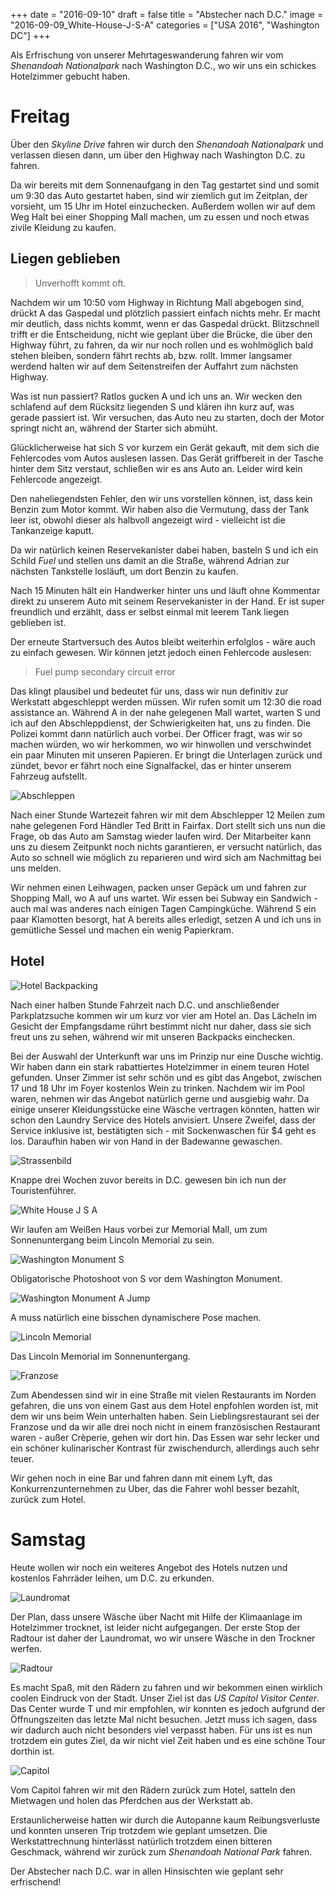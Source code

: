+++
date = "2016-09-10"
draft = false
title = "Abstecher nach D.C."
image = "2016-09-09_White-House-J-S-A"
categories = ["USA 2016", "Washington DC"]
+++

Als Erfrischung von unserer Mehrtageswanderung
fahren wir vom *Shenandoah Nationalpark* nach
Washington D.C., wo wir uns ein schickes 
Hotelzimmer gebucht haben. 

# Freitag

Über den *Skyline Drive* fahren wir durch
den *Shenandoah Nationalpark* und verlassen
diesen dann, um über den Highway nach
Washington D.C. zu fahren. 

Da wir bereits mit dem Sonnenaufgang in den
Tag gestartet sind und somit um 9:30 das
Auto gestartet haben, sind wir ziemlich gut
im Zeitplan, der vorsieht, um 15 Uhr im 
Hotel einzuchecken. 
Außerdem wollen wir auf dem Weg Halt bei
einer Shopping Mall machen, 
um zu essen und noch etwas zivile Kleidung zu
kaufen. 

## Liegen geblieben

> Unverhofft kommt oft. 

Nachdem wir um 10:50 vom Highway in Richtung Mall
abgebogen sind, drückt A das Gaspedal
und plötzlich passiert einfach nichts mehr. 
Er macht mir deutlich, dass nichts kommt,
wenn er das Gaspedal drückt. 
Blitzschnell trifft er die Entscheidung,
nicht wie geplant über die Brücke,
die über den Highway führt, zu fahren,
da wir nur noch rollen und es wohlmöglich
bald stehen bleiben, sondern fährt rechts
ab, bzw. rollt. 
Immer langsamer werdend halten wir
auf dem Seitenstreifen der Auffahrt zum 
nächsten Highway. 

Was ist nun passiert? Ratlos gucken A und ich
uns an.
Wir wecken den schlafend auf dem Rücksitz 
liegenden S und klären ihn kurz auf, was gerade passiert ist. 
Wir versuchen, das Auto neu zu starten, doch
der Motor springt nicht an, während der 
Starter sich abmüht. 

Glücklicherweise hat sich S vor kurzem ein
Gerät gekauft, mit dem sich die Fehlercodes
vom Autos auslesen lassen. 
Das Gerät griffbereit in der Tasche hinter
dem Sitz verstaut, schließen wir es ans Auto 
an. Leider wird kein Fehlercode angezeigt. 

Den naheliegendsten Fehler, den wir uns 
vorstellen können, ist, dass kein Benzin
zum Motor kommt. 
Wir haben also die Vermutung, dass der Tank
leer ist, obwohl dieser als halbvoll
angezeigt wird - vielleicht ist die 
Tankanzeige kaputt. 

Da wir natürlich keinen Reservekanister dabei haben, basteln S und ich ein Schild
*Fuel* und stellen uns damit an die Straße,
während Adrian zur nächsten Tankstelle 
losläuft, um dort Benzin zu kaufen. 

Nach 15 Minuten hält ein Handwerker hinter
uns und
läuft ohne Kommentar direkt zu unserem Auto
mit seinem Reservekanister in der Hand. 
Er ist super freundlich und erzählt, dass
er selbst einmal mit leerem Tank liegen geblieben ist. 

Der erneute Startversuch des Autos bleibt 
weiterhin erfolglos - wäre auch zu einfach
gewesen. 
Wir können jetzt jedoch einen Fehlercode
auslesen:

> Fuel pump secondary circuit error

Das klingt plausibel und bedeutet für uns,
dass wir nun definitiv zur Werkstatt abgeschleppt werden müssen. 
Wir rufen somit um 12:30 die road assistance
an. 
Während A in der nahe gelegenen Mall wartet,
warten S und ich auf den Abschleppdienst,
der Schwierigkeiten hat, uns zu finden. 
Die Polizei kommt dann natürlich auch vorbei. 
Der Officer fragt, was wir so machen würden,
wo wir herkommen, wo wir hinwollen und
verschwindet ein paar Minuten mit unseren Papieren. 
Er bringt die Unterlagen zurück und zündet,
bevor er fährt noch eine Signalfackel, 
das er hinter unserem Fahrzeug aufstellt. 

![Abschleppen](/images/2016-09-09_Abschleppen.jpg)

Nach einer Stunde Wartezeit
fahren wir mit dem Abschlepper 12 Meilen zum nahe
gelegenen Ford Händler Ted Britt in Fairfax. 
Dort stellt sich uns nun die Frage,
ob das Auto am Samstag wieder laufen wird. 
Der Mitarbeiter kann uns zu diesem Zeitpunkt
noch nichts garantieren, er versucht natürlich,
das Auto so schnell wie möglich zu reparieren
und wird sich am Nachmittag bei uns melden. 

Wir nehmen einen Leihwagen, 
packen unser Gepäck um und fahren
zur Shopping Mall, wo A auf uns wartet. 
Wir essen bei Subway ein Sandwich - auch 
mal was anderes nach einigen Tagen 
Campingküche. 
Während S ein paar Klamotten besorgt, 
hat A bereits alles erledigt, 
setzen A und ich uns in gemütliche Sessel und
machen ein wenig Papierkram. 

## Hotel

![Hotel Backpacking](/images/2016-09-_Hotel-Backpacking.jpg)

Nach einer halben Stunde Fahrzeit nach D.C.
und anschließender Parkplatzsuche kommen
wir um kurz vor vier am Hotel an. 
Das Lächeln im Gesicht der Empfangsdame
rührt bestimmt nicht nur daher, dass sie
sich freut uns zu sehen, 
während wir mit unseren Backpacks einchecken. 

Bei der Auswahl der Unterkunft war uns im
Prinzip nur eine Dusche wichtig. 
Wir haben dann ein stark rabattiertes 
Hotelzimmer in einem teuren Hotel gefunden. 
Unser Zimmer ist sehr schön und es gibt
das Angebot, zwischen 17 und 18 Uhr
im Foyer kostenlos Wein zu trinken. 
Nachdem wir im Pool waren, nehmen wir das
Angebot natürlich gerne und ausgiebig wahr. 
Da einige unserer Kleidungsstücke eine Wäsche
vertragen könnten, hatten wir schon den
Laundry Service des Hotels anvisiert. 
Unsere Zweifel,
dass der Service inklusive ist, bestätigten
sich - mit Sockenwaschen für $4 geht es los. 
Daraufhin haben wir von Hand in der Badewanne
gewaschen. 

![Strassenbild](/images/2016-09-09_Strassenbild.jpg)

Knappe drei Wochen zuvor bereits in D.C. 
gewesen bin ich nun der Touristenführer. 

![White House J S A](/images/2016-09-09_White-House-J-S-A.jpg)

Wir laufen am Weißen Haus vorbei zur
Memorial Mall, um zum Sonnenuntergang
beim Lincoln Memorial zu sein. 

![Washington Monument S](/images/2016-09-09_Washington-Monument-S.jpg)

Obligatorische Photoshoot von S vor dem
Washington Monument. 

![Washington Monument A Jump](/images/2016-09-09_Washington-Monument-A.jpg)

A muss natürlich eine bisschen dynamischere
Pose machen. 

![Lincoln Memorial](/images/2016-09-09_Lincoln-Memorial.jpg)

Das Lincoln Memorial im Sonnenuntergang. 

![Franzose](/images/2016-09-09_Franzose.jpg)

Zum Abendessen sind wir in eine
Straße mit vielen Restaurants im Norden 
gefahren, die uns von
einem Gast aus dem Hotel enpfohlen worden ist,
mit dem wir uns beim Wein unterhalten haben. 
Sein Lieblingsrestaurant sei der Franzose
und da wir alle drei noch nicht in einem
französischen Restaurant waren - außer 
Crèperie, gehen wir dort hin. 
Das Essen war sehr lecker und ein schöner
kulinarischer Kontrast für zwischendurch,
allerdings auch sehr teuer. 

Wir gehen noch in eine Bar und fahren dann
mit einem Lyft, das Konkurrenzunternehmen
zu Uber, das die Fahrer wohl besser bezahlt,
zurück zum Hotel. 

# Samstag

Heute wollen wir noch ein weiteres Angebot des Hotels nutzen und kostenlos Fahrräder leihen,
um D.C. zu erkunden. 

![Laundromat](/images/2016-09-10_Laundromat.jpg)

Der Plan, dass unsere Wäsche über Nacht mit
Hilfe der Klimaanlage im Hotelzimmer trocknet, 
ist leider nicht aufgegangen. Der erste
Stop der Radtour ist daher der Laundromat,
wo wir unsere Wäsche in den Trockner werfen. 

![Radtour](/images/2016-09-10_Radtour.jpg)

Es macht Spaß, mit den Rädern zu fahren
und wir bekommen einen wirklich coolen
Eindruck von der Stadt. 
Unser Ziel ist das 
*US Capitol Visitor Center*. 
Das Center wurde T und mir empfohlen,
wir konnten es jedoch aufgrund der
Öffnungszeiten das letzte Mal nicht 
besuchen. 
Jetzt muss ich sagen, 
dass wir dadurch auch nicht besonders
viel verpasst haben. 
Für uns ist es nun trotzdem ein gutes Ziel, 
da wir nicht viel Zeit haben und es 
eine schöne Tour dorthin ist. 

![Capitol](/images/2016-09-10_Capitol.jpg)

Vom Capitol fahren wir mit den Rädern 
zurück zum Hotel,
satteln den Mietwagen und holen das Pferdchen
aus der Werkstatt ab. 

Erstaunlicherweise hatten wir durch die
Autopanne kaum Reibungsverluste
und konnten unseren Trip trotzdem wie geplant
umsetzen. 
Die Werkstattrechnung hinterlässt
natürlich trotzdem einen bitteren Geschmack,
während wir zurück zum 
*Shenandoah National Park* fahren. 

Der Abstecher nach D.C. war in allen Hinsischten wie geplant sehr erfrischend!